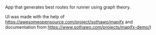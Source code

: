 App that generates best routes for runner using graph theory.

UI was made with the help of https://awesomeopensource.com/project/sothawo/mapjfx and documentation from https://www.sothawo.com/projects/mapjfx-demo/)

